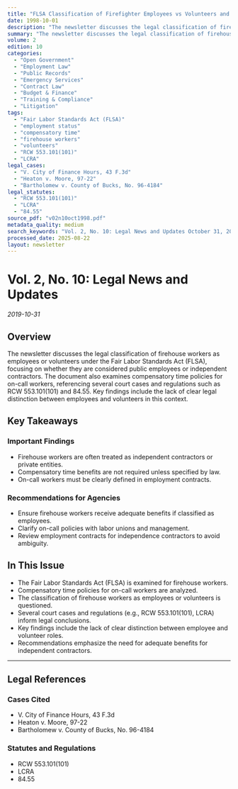 ```yaml
---
title: "FLSA Classification of Firefighter Employees vs Volunteers and Compensatory Time Policies"
date: 1998-10-01
description: "The newsletter discusses the legal classification of firehouse workers as employees or volunteers under the Fair Labor Standards Act (FLSA), focusing on whether they are considered public employees or independent contractors. The document also examines compensatory time policies for on-call workers, referencing several court cases and regulations such as RCW 553.101(101) and 84.55. Key findings include the lack of clear legal distinction between employees and volunteers in this context."
summary: "The newsletter discusses the legal classification of firehouse workers as employees or volunteers under the Fair Labor Standards Act (FLSA), focusing on whether they are considered public employees or independent contractors. The document also examines compensatory time policies for on-call workers, referencing several court cases and regulations such as RCW 553.101(101) and 84.55. Key findings include the lack of clear legal distinction between employees and volunteers in this context."
volume: 2
edition: 10
categories:
  - "Open Government"
  - "Employment Law"
  - "Public Records"
  - "Emergency Services"
  - "Contract Law"
  - "Budget & Finance"
  - "Training & Compliance"
  - "Litigation"
tags:
  - "Fair Labor Standards Act (FLSA)"
  - "employment status"
  - "compensatory time"
  - "firehouse workers"
  - "volunteers"
  - "RCW 553.101(101)"
  - "LCRA"
legal_cases:
  - "V. City of Finance Hours, 43 F.3d"
  - "Heaton v. Moore, 97-22"
  - "Bartholomew v. County of Bucks, No. 96-4184"
legal_statutes:
  - "RCW 553.101(101)"
  - "LCRA"
  - "84.55"
source_pdf: "v02n10oct1998.pdf"
metadata_quality: medium
search_keywords: "Vol. 2, No. 10: Legal News and Updates October 31, 2019 Firefighters Were [...] classified as private entities in a public agency. The FLSA requires that bonuses or minimum wage payment after city [....."
processed_date: 2025-08-22
layout: newsletter
---
```


# Vol. 2, No. 10: Legal News and Updates

*2019-10-31*

## Overview

The newsletter discusses the legal classification of firehouse workers as employees or volunteers under the Fair Labor Standards Act (FLSA), focusing on whether they are considered public employees or independent contractors. The document also examines compensatory time policies for on-call workers, referencing several court cases and regulations such as RCW 553.101(101) and 84.55. Key findings include the lack of clear legal distinction between employees and volunteers in this context.

## Key Takeaways

### Important Findings

- Firehouse workers are often treated as independent contractors or private entities.
- Compensatory time benefits are not required unless specified by law.
- On-call workers must be clearly defined in employment contracts.

### Recommendations for Agencies

- Ensure firehouse workers receive adequate benefits if classified as employees.
- Clarify on-call policies with labor unions and management.
- Review employment contracts for independence contractors to avoid ambiguity.

## In This Issue

- The Fair Labor Standards Act (FLSA) is examined for firehouse workers.
- Compensatory time policies for on-call workers are analyzed.
- The classification of firehouse workers as employees or volunteers is questioned.
- Several court cases and regulations (e.g., RCW 553.101(101), LCRA) inform legal conclusions.
- Key findings include the lack of clear distinction between employee and volunteer roles.
- Recommendations emphasize the need for adequate benefits for independent contractors.

---

## Legal References

### Cases Cited

- V. City of Finance Hours, 43 F.3d
- Heaton v. Moore, 97-22
- Bartholomew v. County of Bucks, No. 96-4184

### Statutes and Regulations

- RCW 553.101(101)
- LCRA
- 84.55

